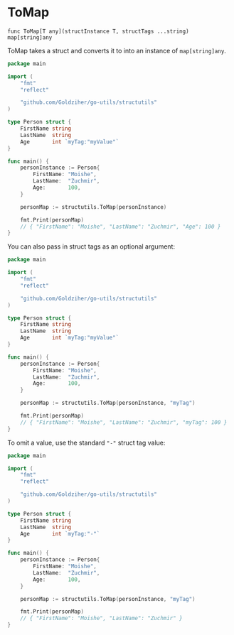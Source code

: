 # ToMap

`func ToMap[T any](structInstance T, structTags ...string) map[string]any`

ToMap takes a struct and converts it to into an instance of `map[string]any`.

```go
package main

import (
	"fmt"
	"reflect"

	"github.com/Goldziher/go-utils/structutils"
)

type Person struct {
	FirstName string
	LastName  string
	Age       int `myTag:"myValue"`
}

func main() {
	personInstance := Person{
		FirstName: "Moishe",
		LastName:  "Zuchmir",
		Age:       100,
	}

	personMap := structutils.ToMap(personInstance)

	fmt.Print(personMap)
	// { "FirstName": "Moishe", "LastName": "Zuchmir", "Age": 100 }
}
```

You can also pass in struct tags as an optional argument:

```go
package main

import (
	"fmt"
	"reflect"

	"github.com/Goldziher/go-utils/structutils"
)

type Person struct {
	FirstName string
	LastName  string
	Age       int `myTag:"myValue"`
}

func main() {
	personInstance := Person{
		FirstName: "Moishe",
		LastName:  "Zuchmir",
		Age:       100,
	}

	personMap := structutils.ToMap(personInstance, "myTag")

	fmt.Print(personMap)
	// { "FirstName": "Moishe", "LastName": "Zuchmir", "myTag": 100 }
}
```

To omit a value, use the standard `"-"` struct tag value:

```go
package main

import (
	"fmt"
	"reflect"

	"github.com/Goldziher/go-utils/structutils"
)

type Person struct {
	FirstName string
	LastName  string
	Age       int `myTag:"-"`
}

func main() {
	personInstance := Person{
		FirstName: "Moishe",
		LastName:  "Zuchmir",
		Age:       100,
	}

	personMap := structutils.ToMap(personInstance, "myTag")

	fmt.Print(personMap)
	// { "FirstName": "Moishe", "LastName": "Zuchmir" }
}
```
